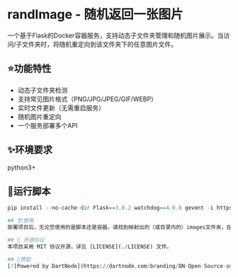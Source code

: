 # randImage - 随机返回一张图片
一个基于Flask的Docker容器服务，支持动态子文件夹管理和随机图片展示。当访问/子文件夹时，将随机重定向到该文件夹下的任意图片文件。

## ⭐功能特性
- 动态子文件夹检测
- 支持常见图片格式（PNG/JPG/JPEG/GIF/WEBP）
- 实时文件更新（无需重启服务）
- 随机图片重定向
- 一个服务部署多个API

## ✨环境要求
python3+

## 🚀运行脚本
```python
pip install --no-cache-dir Flask==3.0.2 watchdog==4.0.0 gevent -i https://pypi.tuna.tsinghua.edu.cn/simple --trusted-host pypi.tuna.tsinghua.edu.cn 

## 🏗️使用
部署项目后，无论您使用的是脚本还是容器，请找到映射出的（或目录内的）images文件夹，在里边再次添加子目录（比如pc），访问IP:端口/pc即可在pc这个文件夹内进行随机图片

## 📄 开源协议
本项目采用 MIT 协议开源，详见 [LICENSE](./LICENSE) 文件。

## 🤝赞助
[![Powered by DartNode](https://dartnode.com/branding/DN-Open-Source-sm.png)](https://dartnode.com "Powered by DartNode - Free VPS for Open Source")
